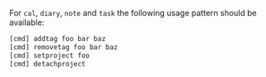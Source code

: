 For `cal`, `diary`, `note` and `task` the following usage pattern should be available:

```sh
[cmd] addtag foo bar baz
[cmd] removetag foo bar baz
[cmd] setproject foo
[cmd] detachproject
```
